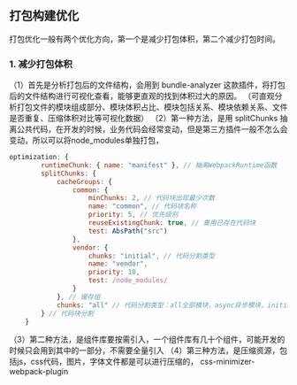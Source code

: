 ## 打包构建优化
打包优化一般有两个优化方向，第一个是减少打包体积，第二个减少打包时间。
### 1. 减少打包体积
（1）首先是分析打包后的文件结构，会用到 bundle-analyzer 这款插件，将打包后的文件结构进行可视化查看，能够更直观的找到体积过大的原因。
  （可直观分析打包文件的模块组成部分、模块体积占比、模块包括关系、模块依赖关系、文件是否重复、压缩体积对比等可视化数据）
（2）第一种方法，是用 splitChunks 抽离公共代码，在开发的时候，业务代码会经常变动，但是第三方插件一般不怎么会变动，所以可以将node_modules单独打包，
```js
optimization: {
		runtimeChunk: { name: "manifest" }, // 抽离WebpackRuntime函数
		splitChunks: {
			cacheGroups: {
				common: {
					minChunks: 2, // 代码块出现最少次数
					name: "common", // 代码块名称
					priority: 5, // 优先级别
					reuseExistingChunk: true, // 重用已存在代码块
					test: AbsPath("src")
				},
				vendor: {
					chunks: "initial", // 代码分割类型
					name: "vendor",
					priority: 10,
					test: /node_modules/
				}
			}, // 缓存组
			chunks: "all" // 代码分割类型：all全部模块，async异步模块，initial入口模块
		} // 代码块分割
	}
```
（3）第二种方法，是组件库要按需引入，一个组件库有几十个组件，可能开发的时候只会用到其中的一部分，不需要全量引入
（4）第三种方法，是压缩资源，包括js，css代码，图片，字体文件都是可以进行压缩的，
  css-minimizer-webpack-plugin